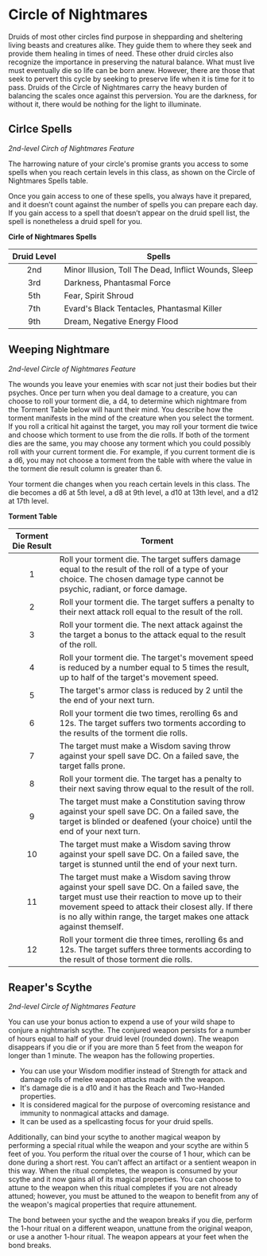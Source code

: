 # Circle of Nightmares

Druids of most other circles find purpose in shepparding and sheltering living beasts and creatures alike. They guide them to where they seek and provide them healing in times of need. These other druid circles also recognize the importance in preserving the natural balance. What must live must eventually die so life can be born anew. However, there are those that seek to pervert this cycle by seeking to preserve life when it is time for it to pass. Druids of the Circle of Nightmares carry the heavy burden of balancing the scales once against this perversion. You are the darkness, for without it, there would be nothing for the light to illuminate.

## Cirlce Spells
*2nd-level Circh of Nightmares Feature*

The harrowing nature of your circle's promise grants you access to some spells when you reach certain levels in this class, as shown on the Circle of Nightmares Spells table.

Once you gain access to one of these spells, you always have it prepared, and it doesn’t count against the number of spells you can prepare each day. If you gain access to a spell that doesn’t appear on the druid spell list, the spell is nonetheless a druid spell for you.

**Cirle of Nightmares Spells**

| Druid Level | Spells |
|:---:|---|
| 2nd | Minor Illusion, Toll The Dead, Inflict Wounds, Sleep |
| 3rd | Darkness, Phantasmal Force |
| 5th | Fear, Spirit Shroud |
| 7th | Evard's Black Tentacles, Phantasmal Killer |
| 9th | Dream, Negative Energy Flood |

## Weeping Nightmare
*2nd-level Circle of Nightmares Feature*

The wounds you leave your enemies with scar not just their bodies but their psyches. Once per turn when you deal damage to a creature, you can choose to roll your torment die, a d4, to determine which nightmare from the Torment Table below will haunt their mind. You describe how the torment manifests in the mind of the creature when you select the torment. If you roll a critical hit against the target, you may roll your torment die twice and choose which torment to use from the die rolls. If both of the torment dies are the same, you may choose any torment which you could possibly roll with your current torment die. For example, if you current torment die is a d6, you may not choose a torment from the table with where the value in the torment die result column is greater than 6.

Your torment die changes when you reach certain levels in this class. The die becomes a d6 at 5th level, a d8 at 9th level, a d10 at 13th level, and a d12 at 17th level. 

**Torment Table**

| Torment Die Result | Torment |
|:---:|---|
| 1 | Roll your torment die. The target suffers damage equal to the result of the roll of a type of your choice. The chosen damage type cannot be psychic, radiant, or force damage. |
| 2 | Roll your torment die. The target suffers a penalty to their next attack roll equal to the result of the roll. |
| 3 | Roll your torment die. The next attack against the the target a bonus to the attack equal to the result of the roll. |
| 4 | Roll your torment die. The target's movement speed is reduced by a number equal to 5 times the result, up to half of the target's movement speed. |
| 5 | The target's armor class is reduced by 2 until the the end of your next turn. |
| 6 | Roll your torment die two times, rerolling 6s and 12s. The target suffers two torments according to the results of the torment die rolls. |
| 7 | The target must make a Wisdom saving throw against your spell save DC. On a failed save, the target falls prone. |
| 8 | Roll your torment die. The target has a penalty to their next saving throw equal to the result of the roll. |
| 9 | The target must make a Constitution saving throw against your spell save DC. On a failed save, the target is blinded or deafened (your choice) until the end of your next turn. |
| 10 | The target must make a Wisdom saving throw against your spell save DC. On a failed save, the target is stunned until the end of your next turn. |
| 11 | The target must make a Wisdom saving throw against your spell save DC. On a failed save, the target must use their reaction to move up to their movement speed to attack their closest ally. If there is no ally within range, the target makes one attack against themself. |
| 12 | Roll your torment die three times, rerolling 6s and 12s. The target suffers three torments according to the result of those torment die rolls. |

## Reaper's Scythe
*2nd-level Circle of Nightmares Feature*

You can use your bonus action to expend a use of your wild shape to conjure a nightmarish scythe. The conjured weapon persists for a number of hours equal to half of your druid level (rounded down). The weapon disappears if you die or if you are more than 5 feet from the weapon for longer than 1 minute. The weapon has the following properties.

* You can use your Wisdom modifier instead of Strength for attack and damage rolls of melee weapon attacks made with the weapon.
* It's damage die is a d10 and it has the Reach and Two-Handed properties.
* It is considered magical for the purpose of overcoming resistance and immunity to nonmagical attacks and damage.
* It can be used as a spellcasting focus for your druid spells.

Additionally, can bind your scythe to another magical weapon by performing a special ritual while the weapon and your scythe are within 5 feet of you. You perform the ritual over the course of 1 hour, which can be done during a short rest. You can’t affect an artifact or a sentient weapon in this way. When the ritual completes, the weapon is consumed by your scythe and it now gains all of its magical properties. You can choose to attune to the weapon when this ritual completes if you are not already attuned; however, you must be attuned to the weapon to benefit from any of the weapon's magical properties that require attunement.

The bond between your sycthe and the weapon breaks if you die, perform the 1-hour ritual on a different weapon, unattune from the original weapon, or use a another 1-hour ritual. The weapon appears at your feet when the bond breaks. 